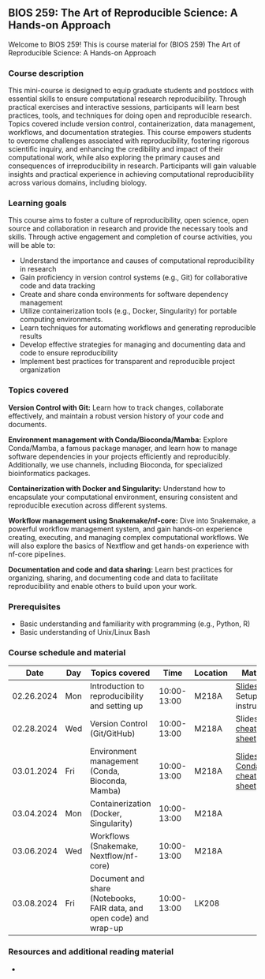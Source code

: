 ## BIOS 259: The Art of Reproducible Science: A Hands-on Approach
Welcome to BIOS 259! This is course material for (BIOS 259) The Art of Reproducible Science: A Hands-on Approach

### Course description

This mini-course is designed to equip graduate students and postdocs with essential skills to ensure computational research reproducibility. Through practical exercises and interactive sessions, participants will learn best practices, tools, and techniques for doing open and reproducible research. Topics covered include version control, containerization, data management, workflows, and documentation strategies. This course empowers students to overcome challenges associated with reproducibility, fostering rigorous scientific inquiry, and enhancing the credibility and impact of their computational work, while also exploring the primary causes and consequences of irreproducibility in research. Participants will gain valuable insights and practical experience in achieving computational reproducibility across various domains, including biology.

### Learning goals

This course aims to foster a culture of reproducibility, open science, open source and collaboration in research and provide the necessary tools and skills. Through active engagement and completion of course activities, you will be able to:

- Understand the importance and causes of computational reproducibility in research
- Gain proficiency in version control systems (e.g., Git) for collaborative code and data tracking
- Create and share conda environments for software dependency management
- Utilize containerization tools (e.g., Docker, Singularity) for portable computing environments.
- Learn techniques for automating workflows and generating reproducible results
- Develop effective strategies for managing and documenting data and code to ensure reproducibility
- Implement best practices for transparent and reproducible project organization

### Topics covered

**Version Control with Git:** Learn how to track changes, collaborate effectively, and maintain a robust version history of your code and documents.

**Environment management with Conda/Bioconda/Mamba:** Explore Conda/Mamba, a famous package manager, and learn how to manage software dependencies in your projects efficiently and reproducibly. Additionally, we use channels, including Bioconda, for specialized bioinformatics packages.

**Containerization with Docker and Singularity:**
Understand how to encapsulate your computational environment, ensuring consistent and reproducible execution across different systems.

**Workflow management using Snakemake/nf-core:**
Dive into Snakemake, a powerful workflow management system, and gain hands-on experience creating, executing, and managing complex computational workflows. We will also explore the basics of Nextflow and get hands-on experience with nf-core pipelines.

**Documentation and code and data sharing:**
Learn best practices for organizing, sharing, and documenting code and data to facilitate reproducibility and enable others to build upon your work.

### Prerequisites
- Basic understanding and familiarity with programming (e.g., Python, R)
- Basic understanding of Unix/Linux Bash

### Course schedule and material

| Date       | Day     | Topics covered                               | Time     | Location    | Material                |
|------------|---------|-----------------------------------------------|----------|-------------|-------------------------|
| 02.26.2024 | Mon  | Introduction to reproducibility and setting up | 10:00-13:00 | M218A | [Slides](/01-course-intro/BIOS259_01-introduction-to-reproducibility_20240226.pdf), Setup instructions |
| 02.28.2024 | Wed | Version Control (Git/GitHub)                   | 10:00-13:00 | M218A       | Slides, [Git cheat sheet](/02-git/git-cheat-sheet.pdf) |
| 03.01.2024 | Fri  | Environment management (Conda, Bioconda, Mamba) | 10:00-13:00 | M218A       | [Slides](/03-env-conda/BIOS259_03-dependency-management-with-conda-mamba.pdf), [Conda cheat sheet](/03-env-conda/conda-cheatsheet.pdf) |
| 03.04.2024 | Mon  | Containerization (Docker, Singularity)          | 10:00-13:00 | M218A       |  |
| 03.06.2024 | Wed | Workflows (Snakemake, Nextflow/nf-core)        | 10:00-13:00 | M218A       |  |
| 03.08.2024 | Fri  | Document and share (Notebooks, FAIR data, and open code) and wrap-up | 10:00-13:00 | LK208 |  |


### Resources and additional reading material
- 

